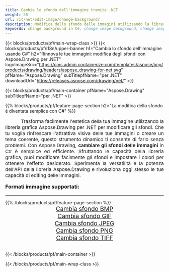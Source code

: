 ```yaml
---
title: Cambia lo sfondo dell'immagine tramite .NET
weight: 20
url: /it/net/edit-image/change-background/
description: Modifica dello sfondo delle immagini utilizzando la libreria grafica Aspose.Drawing per .NET (C#)
keywords: change background in C#, change image background, change images in C#, graphic library per .NET, edit images, edit background, set color
---
```


{{< blocks/products/pf/main-wrap-class >}}
{{< blocks/products/pf/i18n/upper-banner h1="Cambia lo sfondo dell'immagine usando C#" h2="Rinnova le tue immagini: modifica degli sfondi con Aspose.Drawing per .NET" logoImageSrc="https://cms.admin.containerize.com/templates/aspose/img/products/drawing/headers/aspose_drawing-for-net.svg" pfName="Aspose.Drawing" subTitlepfName="per .NET" downloadUrl="https://releases.aspose.com/drawing/net/" >}}

{{< blocks/products/pf/main-container pfName="Aspose.Drawing" subTitlepfName="per .NET" >}}

{{% blocks/products/pf/feature-page-section  h2="La modifica dello sfondo è diventata semplice con C#" %}}
<p align="justify" style="text-indent:50px;font-size:15px;">
Trasforma facilmente l'estetica della tua immagine utilizzando la libreria grafica Aspose.Drawing per .NET per modificare gli sfondi. Che tu voglia rinfrescare l'attrattiva visiva delle tue immagini o creare un tema coerente, questo strumento dinamico ti consente di farlo senza problemi. Con Aspose.Drawing, <b>cambiare gli sfondi delle immagini</b> in C# è semplice ed efficiente. Sfruttando le capacità della libreria grafica, puoi modificare facilmente gli sfondi e impostare i colori per ottenere l'effetto desiderato. Sperimenta la versatilità e la potenza dell'API della libreria Aspose.Drawing e rivoluziona oggi stesso le tue capacità di editing delle immagini.</p>

<h3 style="margin-top:16px;">
Formati immagine supportati:
</h3>

<hr/>
{{% /blocks/products/pf/feature-page-section %}}
<div class="container-fluid productfamilypage bg-gray">
    <div class="convertypes bg-gray agp-content section">
        <div class="container">
		    <div class="row other-converters" style="font-size: 19px;text-align:center;">
		        <div class='col-md-3 other-converter remove-lp remove-rp'><a href="bmp/" style="padding:15px;">Cambia sfondo BMP</a></div>
                <div class='col-md-3 other-converter remove-lp remove-rp'><a href="gif/" style="padding:15px;">Cambia sfondo GIF</a></div>
                <div class='col-md-3 other-converter remove-lp remove-rp'><a href="jpeg/" style="padding:15px;">Cambia sfondo JPEG </a></div>
                <div class='col-md-3 other-converter remove-lp remove-rp'><a href="png/" style="padding:15px;">Cambia sfondo PNG</a></div>
                <div class='col-md-3 other-converter remove-lp remove-rp'><a href="tiff/" style="padding:15px;">Cambia sfondo TIFF</a></div>
            </div>
        </div>
    </div>
</div>
<br/>

{{< /blocks/products/pf/main-container >}}

{{< /blocks/products/pf/main-wrap-class >}}
